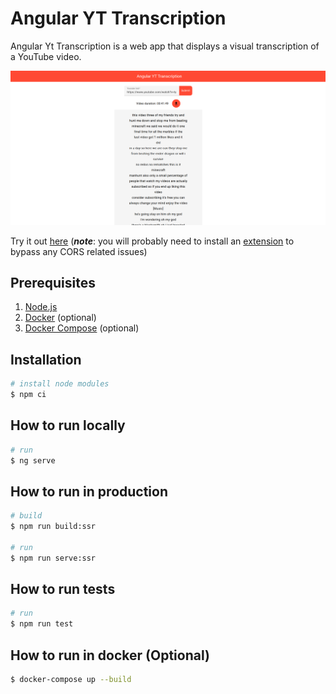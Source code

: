 # Angular YT Transcription

Angular Yt Transcription is a web app that displays a visual transcription of a YouTube video.

![angular-yt-transcription](./docs/angular-yt-transcription.png)

Try it out [here](https://pacna.github.io/angular-yt-transcription/) (**_note_**: you will probably need to install an [extension](https://chrome.google.com/webstore/detail/allow-cors-access-control/lhobafahddgcelffkeicbaginigeejlf/related?hl=en) to bypass any CORS related issues)

## Prerequisites

1. [Node.js](https://nodejs.org/en/)
2. [Docker](https://docs.docker.com/install/) (optional)
3. [Docker Compose](https://docs.docker.com/compose/install/) (optional)

## Installation

```bash
# install node modules
$ npm ci
```

## How to run locally

```bash
# run
$ ng serve
```

## How to run in production

```bash
# build
$ npm run build:ssr

# run
$ npm run serve:ssr
```

## How to run tests

```bash
# run
$ npm run test
```

## How to run in docker (Optional)

```bash
$ docker-compose up --build
```
